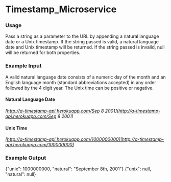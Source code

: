 # Timestamp_Microservice

### Usage

Pass a string as a parameter to the URL by appending a natural language date or a Unix timestamp. If the string passed is valid, a natural language date and Unix timestamp will be returned. If the string passed is invalid, null will be returned for both properties.

### Example Input

A valid natural language date consists of a numeric day of the month and an English language month (standard abbreviations accepted) in any order followed by the 4 digit year. The Unix time can be positive or negative.

#### Natural Language Date

*[http://a-timestamp-api.herokuapp.com/Sep 8 2001](http://a-timestamp-api.herokuapp.com/Sep 8 2001)*

#### Unix Time

*[http://a-timestamp-api.herokuapp.com/1000000000](http://a-timestamp-api.herokuapp.com/100000000)*

### Example Output

{"unix": 1000000000, "natural": "September 8th, 2001"}
{"unix": null, "natural": null}
